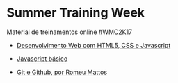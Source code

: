 # Summer Training Week

Material de treinamentos online #WMC2K17

* [Desenvolvimento Web com HTML5, CSS e Javascript](https://github.com/WoMakersCode/summer-training-week/blob/master/web-week1/intro.md)

* [Javascript básico](https://docs.google.com/presentation/d/1AKoviJj2B_L23ORAUolBLjW9cr5Y3oAFQqc2WCtmNh4/edit?usp=sharing)

* [Git e Github, por Romeu Mattos](https://docs.google.com/presentation/d/1yjcBS2kLQxYUR-APS6DEKeK-dK_c9K484XhQVFkTPRY/edit#slide=id.g1207d9b584_0_50)
